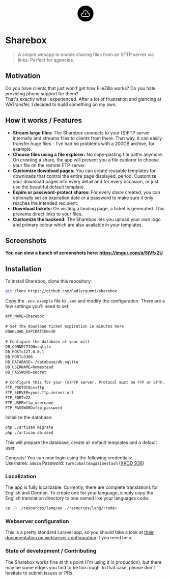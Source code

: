 <p align="center">
  <img src="./storage/app/public/logo.png" width="50" height="50">
</p>

# Sharebox
> A simple webapp to enable sharing files from an SFTP server via links. Perfect for agencies.

## Motivation
Do you have clients that just won't *get* how FileZilla works? Do you hate providing phone support for them?  
That's exactly what I experienced. After a lot of frustration and glancing at WeTransfer, I decided to build something on my own.

## How it works / Features
 - **Stream large files:** The Sharebox connects to your (S)FTP server internally and streams files to clients from there. That way, it can easily transfer huge files - I've had no problems with a 200GB archive, for example.
 - **Choose files using a file explorer:** No copy-pasting file paths anymore. On creating a share, the app will present you a file explorer to choose your file on the remote FTP server.
 - **Customize download pages:** You can create reusable templates for downloads that control the entire page displayed, period. Customize your download pages into every detail and for every occasion, or just use the beautiful default template.
 - **Expire or password-protect shares:** For every share created, you can optionally set an expiration date or a password to make sure it only reaches the intended recipient.
 - **Download tickets:** On visiting a landing page, a ticket is generated. This prevents direct links to your files.
 - **Customize the backend:** The Sharebox lets you upload your own logo and primary colour which are also available in your templates.

## Screenshots
**You can view a bunch of screenshots here: https://imgur.com/a/5jVfx2U** 
   
## Installation
To install Sharebox, clone this repository:

```bash
git clone https://github.com/Radiergummi/sharebox
```

Copy the `.env.example` file to `.env` and modify the configuration. There are a few settings you'll need to set:

```
APP_NAME=Sharebox

# Set the download ticket expiration in minutes here
DOWNLOAD_EXPIRATION=30

# Configure the database at your will
DB_CONNECTION=sqlite
DB_HOST=127.0.0.1
DB_PORT=3306
DB_DATABASE=./database/db.sqlite
DB_USERNAME=homestead
DB_PASSWORD=secret

# Configure this for your (S)FTP server. Protocol must be FTP or SFTP.
FTP_PROTOCOL=sftp
FTP_SERVER=your.ftp.server.url
FTP_PORT=22
FTP_USER=ftp_username
FTP_PASSWORD=ftp_password

```
Initialize the database:

```bash
php ./artisan migrate
php ./artisan db:seed
```

This will prepare the database, create all default templates and a default user. 

Congrats! You can now login using the following credentials:  
Username: `admin`
Password: `turkcobaltmagazinestash` ([XKCD 936](https://xkcd.com/936))

### Localization
The app is fully localizable. Currently, there are complete translations for English and German. To create one for your language, simply copy the English translation directory to one named like your languages code: 

```bash
cp -R ./resources/lang/en ./resources/lang/<code>
```

### Webserver configuration
This is a pretty standard Laravel app, so you should take a look at [their documentation on webserver configuration](https://laravel.com/docs/5.6/installation#web-server-configuration) if you need help.

### State of development / Contributing
The Sharebox works fine at this point (I'm using it in production), but there may be some edges you find to be too rough. In that case, please don't hesitate to submit issues or PRs.
